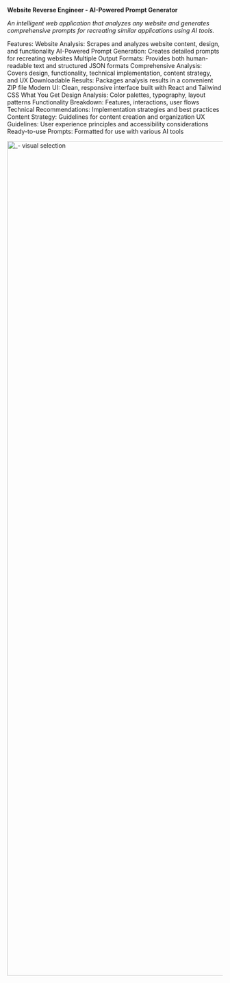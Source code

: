 **Website Reverse Engineer - AI-Powered Prompt Generator**

_An intelligent web application that analyzes any website and generates comprehensive prompts for recreating similar applications using AI tools._

Features:
Website Analysis: Scrapes and analyzes website content, design, and functionality
AI-Powered Prompt Generation: Creates detailed prompts for recreating websites
Multiple Output Formats: Provides both human-readable text and structured JSON formats
Comprehensive Analysis: Covers design, functionality, technical implementation, content strategy, and UX
Downloadable Results: Packages analysis results in a convenient ZIP file
Modern UI: Clean, responsive interface built with React and Tailwind CSS
What You Get
Design Analysis: Color palettes, typography, layout patterns
Functionality Breakdown: Features, interactions, user flows
Technical Recommendations: Implementation strategies and best practices
Content Strategy: Guidelines for content creation and organization
UX Guidelines: User experience principles and accessibility considerations
Ready-to-use Prompts: Formatted for use with various AI tools

<img width="2340" height="1944" alt="_- visual selection" src="https://github.com/user-attachments/assets/726378a1-87c9-44cb-a751-103a78bd21e6" />
